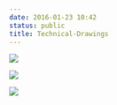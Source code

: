 ```yaml
---
date: 2016-01-23 10:42
status: public
title: Technical-Drawings
---
```


![](~/10-42-27.jpg)

![](~/10-42-35.jpg)

![](~/10-42-43.jpg)
